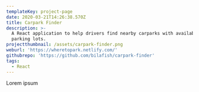 ```yaml
---
templateKey: project-page
date: 2020-03-21T14:26:38.570Z
title: Carpark Finder
description: >-
  A React application to help drivers find nearby carparks with available
  parking lots.
projectthumbnail: /assets/carpark-finder.png
weburl: 'https://wheretopark.netlify.com/'
githubrepo: 'https://github.com/bilafish/carpark-finder'
tags:
  - React
---
```


Lorem ipsum

